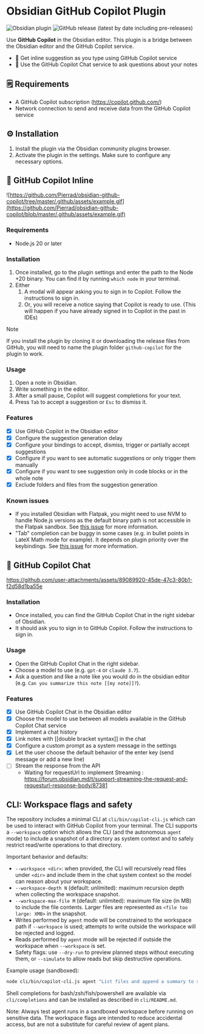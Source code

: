 # Obsidian GitHub Copilot Plugin

![Obsidian plugin](https://img.shields.io/endpoint?url=https://scambier.xyz/obsidian-endpoints/github-copilot.json)
![GitHub release (latest by date including pre-releases)](https://img.shields.io/github/v/release/pierrad/obsidian-github-copilot)

Use **GitHub Copilot** in the Obsidian editor. This plugin is a bridge between the Obsidian editor and the GitHub Copilot service.

- 🤖 Get inline suggestion as you type using GitHub Copilot service
- 💬 Use the GitHub Copilot Chat service to ask questions about your notes

## 🗒️ Requirements

- A GitHub Copilot subscription (https://copilot.github.com/)
- Network connection to send and receive data from the GitHub Copilot service

## ⚙️ Installation

1. Install the plugin via the Obsidian community plugins browser.
2. Activate the plugin in the settings. Make sure to configure any necessary options.

## 🤖 GitHub Copilot Inline

![https://github.com/Pierrad/obsidian-github-copilot/tree/master/.github/assets/example.gif](https://github.com/Pierrad/obsidian-github-copilot/blob/master/.github/assets/example.gif)

### Requirements

- Node.js 20 or later

### Installation

1. Once installed, go to the plugin settings and enter the path to the Node +20 binary. You can find it by running `which node` in your terminal.
2. Either
   1. A modal will appear asking you to sign in to Copilot. Follow the instructions to sign in.
   2. Or, you will receive a notice saying that Copilot is ready to use. (This will happen if you have already signed in to Copilot in the past in IDEs)

> [!NOTE]  
> If you install the plugin by cloning it or downloading the release files from GitHub, you will need to name the plugin folder `github-copilot` for the plugin to work.


### Usage

1. Open a note in Obsidian. 
2. Write something in the editor.
3. After a small pause, Copilot will suggest completions for your text.
4. Press `Tab` to accept a suggestion or `Esc` to dismiss it.

### Features

- [x] Use GitHub Copilot in the Obsidian editor
- [x] Configure the suggestion generation delay
- [x] Configure your bindings to accept, dismiss, trigger or partially accept suggestions
- [x] Configure if you want to see automatic suggestions or only trigger them manually
- [x] Configure if you want to see suggestion only in code blocks or in the whole note 
- [x] Exclude folders and files from the suggestion generation 

### Known issues

- If you installed Obsidian with Flatpak, you might need to use NVM to handle Node.js versions as the default binary path is not accessible in the Flatpak sandbox. See [this issue](https://github.com/Pierrad/obsidian-github-copilot/issues/6) for more information.
- "Tab" completion can be buggy in some cases (e.g. in bullet points in LateX Math mode for example). It depends on plugin priority over the keybindings. See [this issue](https://github.com/Pierrad/obsidian-github-copilot/issues/38) for more information. 


## 💬 GitHub Copilot Chat

https://github.com/user-attachments/assets/89089920-45de-47c3-80b1-f2d58d1ba55e

### Installation

- Once installed, you can find the GitHub Copilot Chat in the right sidebar of Obsidian.
- It should ask you to sign in to GitHub Copilot. Follow the instructions to sign in.

### Usage

- Open the GitHub Copilot Chat in the right sidebar.
- Choose a model to use (e.g. `gpt-4` or `claude 3.7`).
- Ask a question and like a note like you would do in the obsidian editor (e.g. `Can you summarize this note [[my note]]?`).

### Features

- [x] Use GitHub Copilot Chat in the Obsidian editor
- [x] Choose the model to use between all models available in the GitHub Copilot Chat service
- [x] Implement a chat history
- [x] Link notes with [[double bracket syntax]] in the chat
- [x] Configure a custom prompt as a system message in the settings
- [x] Let the user choose the default behavior of the enter key (send message or add a new line)
- [ ] Stream the response from the API
  - Waiting for requestUrl to implement Streaming : https://forum.obsidian.md/t/support-streaming-the-request-and-requesturl-response-body/87381

## CLI: Workspace flags and safety

The repository includes a minimal CLI at `cli/bin/copilot-cli.js` which can be used to interact with GitHub Copilot from your terminal. The CLI supports a `--workspace` option which allows the CLI (and the autonomous `agent` mode) to include a snapshot of a directory as system context and to safely restrict read/write operations to that directory.

Important behavior and defaults:

- `--workspace <dir>`: when provided, the CLI will recursively read files under `<dir>` and include them in the chat system context so the model can reason about your workspace.
- `--workspace-depth N` (default: unlimited): maximum recursion depth when collecting the workspace snapshot.
- `--workspace-max-file M` (default: unlimited): maximum file size (in MB) to include the file contents. Larger files are represented as `<file too large: XMB>` in the snapshot.
- Writes performed by `agent` mode will be constrained to the workspace path if `--workspace` is used; attempts to write outside the workspace will be rejected and logged.
- Reads performed by `agent` mode will be rejected if outside the workspace when `--workspace` is set.
- Safety flags: use `--dry-run` to preview planned steps without executing them, or `--simulate` to allow reads but skip destructive operations.

Example usage (sandboxed):

```bash
node cli/bin/copilot-cli.js agent "List files and append a summary to summary.txt" --workspace ./cli/test-workspace --workspace-depth 2 --workspace-max-file 50 --dry-run --log ./cli/agent-log.json
```

Shell completions for bash/zsh/fish/powershell are available via `cli/completions` and can be installed as described in `cli/README.md`.

Note: Always test agent runs in a sandboxed workspace before running on sensitive data. The workspace flags are intended to reduce accidental access, but are not a substitute for careful review of agent plans.
